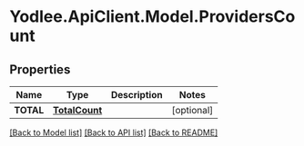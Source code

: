 # Yodlee.ApiClient.Model.ProvidersCount

## Properties

Name | Type | Description | Notes
------------ | ------------- | ------------- | -------------
**TOTAL** | [**TotalCount**](TotalCount.md) |  | [optional] 

[[Back to Model list]](../README.md#documentation-for-models) [[Back to API list]](../README.md#documentation-for-api-endpoints) [[Back to README]](../README.md)

